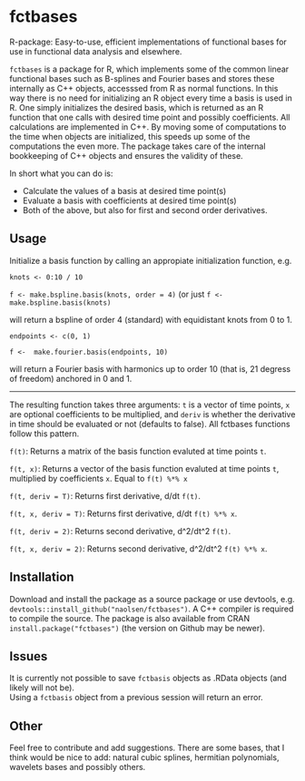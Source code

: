 # fctbases
R-package: Easy-to-use, efficient implementations of functional bases for use in functional data analysis and elsewhere.

`fctbases` is a package for R, which implements some of the common linear functional bases such as B-splines and Fourier bases and stores these internally as C++ objects, accesssed from R as normal functions. In this way there is no need for initializing an R object every time a basis is used in R. One simply initializes the desired basis, which is returned as an R function that one calls with desired time point and possibly coefficients. All calculations are implemented in C++. By  moving some of computations to the time when objects are initialized, this speeds up some of the computations the even more.
The package takes care of the internal bookkeeping of C++ objects and ensures the validity of these. 

In short what you can do is:

* Calculate the values of a basis at desired time point(s)
* Evaluate a basis with coefficients at desired time point(s)
* Both of the above, but also for first and second order derivatives.

## Usage
Initialize a basis function by calling an appropiate initialization function, e.g.

`knots <- 0:10 / 10`

`f <- make.bspline.basis(knots, order = 4)` (or just `f <- make.bspline.basis(knots)`

will return a bspline of order 4 (standard) with equidistant knots from 0 to 1.

`endpoints <- c(0, 1)`

`f <-  make.fourier.basis(endpoints, 10)`

will return a Fourier basis with harmonics up to order 10 (that is, 21 degress of freedom) anchored in 0 and 1. 

----

The resulting function takes three arguments: `t` is a vector of time points, `x` are optional coefficients to be multiplied, and `deriv` is whether the derivative in time should be evaluated or not (defaults to false). All fctbases functions follow this pattern. 

`f(t)`: Returns a matrix of the basis function evaluted at time points `t`.

`f(t, x)`: Returns a vector of the basis function evaluted at time points `t`, multiplied by coefficients `x`. Equal to `f(t) %*% x`

`f(t, deriv = T)`: Returns first derivative, d/dt `f(t)`.

`f(t, x, deriv = T)`: Returns first derivative,  d/dt `f(t) %*% x`.

`f(t, deriv = 2)`: Returns second derivative, d^2/dt^2 `f(t)`.

`f(t, x, deriv = 2)`: Returns second derivative, d^2/dt^2 `f(t) %*% x`.


## Installation
Download and install the package as a source package or use devtools, e.g. `devtools::install_github("naolsen/fctbases")`. A C++ compiler is required to compile the source. 
The package is also available from CRAN `install.package("fctbases")` (the version on Github may be newer).

## Issues
It is currently not possible to save `fctbasis` objects as .RData objects (and likely will not be).  
Using a `fctbasis` object from a previous session will return an error. 

## Other
Feel free to contribute and add suggestions. There are some bases, that I think would be nice to add: natural cubic splines, hermitian polynomials, wavelets bases and possibly others.

